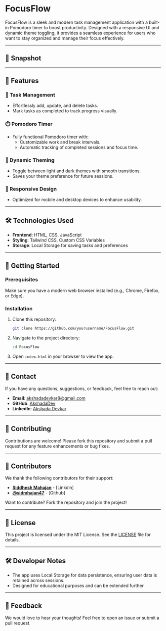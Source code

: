 # FocusFlow

FocusFlow is a sleek and modern task management application with a built-in Pomodoro timer to boost productivity. Designed with a responsive UI and dynamic theme toggling, it provides a seamless experience for users who want to stay organized and manage their focus effectively.

---
## 🥃 Snapshot

---

## 🌟 Features

### 🎯 Task Management
- Effortlessly add, update, and delete tasks.
- Mark tasks as completed to track progress visually.

### ⏱️ Pomodoro Timer
- Fully functional Pomodoro timer with:
  - Customizable work and break intervals.
  - Automatic tracking of completed sessions and focus time.

### 🌈 Dynamic Theming
- Toggle between light and dark themes with smooth transitions.
- Saves your theme preference for future sessions.

### 📱 Responsive Design
- Optimized for mobile and desktop devices to enhance usability.

---

## 🛠️ Technologies Used

- **Frontend**: HTML, CSS, JavaScript
- **Styling**: Tailwind CSS, Custom CSS Variables
- **Storage**: Local Storage for saving tasks and preferences

---

## 🚀 Getting Started

### Prerequisites
Make sure you have a modern web browser installed (e.g., Chrome, Firefox, or Edge).

### Installation
1. Clone this repository:
   ```bash
   git clone https://github.com/yourusername/FocusFlow.git
   ```

2. Navigate to the project directory:
   ```bash
   cd FocusFlow
   ```

3. Open `index.html` in your browser to view the app.

---

 ## 📱 Contact

If you have any questions, suggestions, or feedback, feel free to reach out:

- **Email**: [akshadadevkar8@gmail.com](mailto:akshadadevkar8@gmail.com)
- **GitHub**: [AkshadaDev](https://github.com/AkshadaDev)
- **LinkedIn**: [Akshada Devkar](www.linkedin.com/in/akshadadevkar)
  
---

## 🤝 Contributing

Contributions are welcome! Please fork this repository and submit a pull request for any feature enhancements or bug fixes.

---

## 👥 Contributors

We thank the following contributors for their support:

- **[Siddhesh Mahajan](https://github.com/AkshadaDev)** - [Linkdln]
- **[@sidmhajan47](https://github.com/sidmahajan47)** - [Github]

Want to contribute? Fork the repository and join the project!

---

## 📄 License

This project is licensed under the MIT License. See the [LICENSE](LICENSE) file for details.

---

## 🛠️ Developer Notes
- The app uses Local Storage for data persistence, ensuring user data is retained across sessions.
- Designed for educational purposes and can be extended further.

---

## 💬 Feedback
We would love to hear your thoughts! Feel free to open an issue or submit a pull request.

